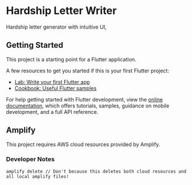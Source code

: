 # Hardship Letter Writer

Hardship letter generator with intuitive UI,

## Getting Started

This project is a starting point for a Flutter application.

A few resources to get you started if this is your first Flutter project:

- [Lab: Write your first Flutter app](https://docs.flutter.dev/get-started/codelab)
- [Cookbook: Useful Flutter samples](https://docs.flutter.dev/cookbook)

For help getting started with Flutter development, view the
[online documentation](https://docs.flutter.dev/), which offers tutorials,
samples, guidance on mobile development, and a full API reference.

## Amplify

This project requires AWS cloud resources provided by Amplify.

### Developer Notes

```
amplify delete // Don't because this deletes both cloud resources and all local amplify files!
```
